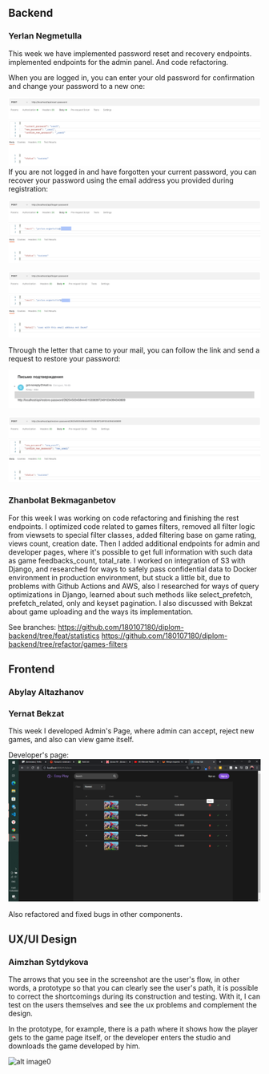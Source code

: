 
## Backend
### Yerlan Negmetulla

This week we have implemented password reset and recovery endpoints. implemented endpoints for the admin panel. And code refactoring.

When you are logged in, you can enter your old password for confirmation and change your password to a new one:

![Reset password](./week11/reset_pass.png)
If you are not logged in and have forgotten your current password, you can recover your password using the email address you provided during registration:

![Forgot password](./week11/forgot_pass.png)

![Forgot password error](./week11/forgot_pass_err.png)

Through the letter that came to your mail, you can follow the link and send a request to restore your password:

![Restore password message](./week11/msg_restore_pass.png)

![Restore password](./week11/restore_pass.png)

### Zhanbolat Bekmaganbetov

For this week I was working on code refactoring and finishing the rest endpoints. I optimized code related to games filters, removed all filter logic from viewsets to special filter classes, added filtering base on game rating, views count, creation date. Then I added additional endpoints for admin and developer pages, where it's possible to get full information with such data as game feedbacks_count, total_rate. I worked on integration of S3 with Django, and researched for ways to safely pass confidential data to Docker environment in production environment, but stuck a little bit, due to problems with Github Actions and AWS, also I researched for ways of query optimizations in Django, learned about such methods like select_prefetch, prefetch_related, only and keyset pagination. I also discussed with Bekzat about game uploading and the ways its implementation. 

See branches:
https://github.com/180107180/diplom-backend/tree/feat/statistics
https://github.com/180107180/diplom-backend/tree/refactor/games-filters

## Frontend
### Abylay Altazhanov
### Yernat Bekzat

This week I developed Admin's Page, where admin can accept, reject new games, and also can view game itself.

Developer's page:
![Admin page](./week11/admin.png)

Also refactored and fixed bugs in other components.


## UX/UI Design
### Aimzhan Sytdykova

The arrows that you see in the screenshot are the user's flow, in other words, a prototype so that you can clearly see the user's path, it is possible to correct the shortcomings during its construction and testing. With it, I can test on the users themselves and see the ux problems and complement the design.

In the prototype, for example, there is a path where it shows how the player gets to the game page itself, or the developer enters the studio and downloads the game developed by him.

![alt image0](https://github.com/SuleymanDemirelKazakhstan/diploma-project-graduaders/blob/main/Design/week11_image0.png?raw=true)
